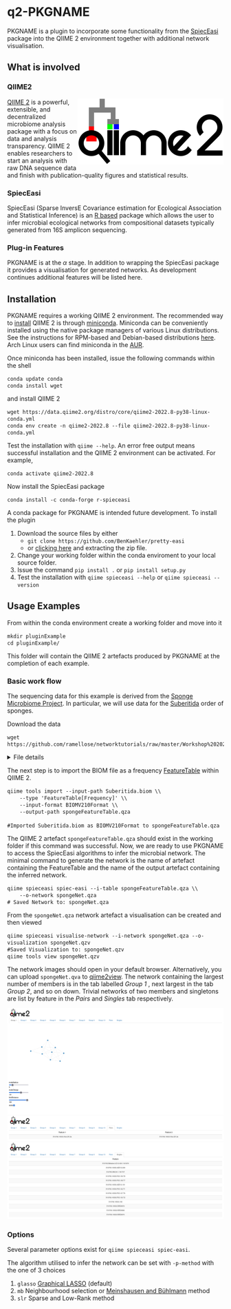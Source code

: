 # q2-PKGNAME

PKGNAME is a plugin to incorporate some functionality from the  [SpiecEasi](https://github.com/zdk123/SpiecEasi) package into the QIIME 2 environment together with additional network visualisation.

## What is involved

### QIIME2

<img align="right" src="images/qiime2.png">

[QIIME 2](https://qiime2.org/) is a powerful, extensible, and decentralized microbiome analysis package with a focus on data and analysis transparency. QIIME 2 enables researchers to start an analysis with raw DNA sequence data and finish with publication-quality figures and statistical results.

### SpiecEasi

SpiecEasi (Sparse InversE Covariance estimation for Ecological Association and Statistical Inference) is an [R based](https://www.r-project.org/) package which allows the user to infer microbial ecological networks from compositional datasets typically generated from 16S amplicon sequencing. 

### Plug-in Features

PKGNAME is at the $\alpha$ stage. In addition to wrapping the SpiecEasi package it provides a visualisation for generated networks. As development continues additional features will be listed here.

<!-- Things not in the plugin / either no included or not completed -->
<!-- qiime spieceasi --citations  -->
<!-- qiime spieceasi --example-data  -->

## Installation

PKGNAME requires a working QIIME 2 environment. The recommended way to [install](https://docs.qiime2.org/2022.8/install/native/) QIIME 2 is through [miniconda](https://docs.conda.io/en/latest/miniconda.html). Miniconda can be conveniently installed using the native package managers of various Linux distributions.  See the instructions for RPM-based and Debian-based distributions [here](https://docs.conda.io/projects/conda/en/latest/user-guide/install/rpm-debian.html). Arch Linux users can find miniconda in the [AUR](https://aur.archlinux.org/packages/miniconda3).

Once miniconda has been installed, issue the following commands within the shell
```
conda update conda
conda install wget
```
and install QIIME 2
```
wget https://data.qiime2.org/distro/core/qiime2-2022.8-py38-linux-conda.yml
conda env create -n qiime2-2022.8 --file qiime2-2022.8-py38-linux-conda.yml
```

Test the installation with `qiime --help`. An error free output means successful installation and the QIIME 2 environment can be activated. For example, 

```
conda activate qiime2-2022.8
```

Now install the SpiecEasi package

```
conda install -c conda-forge r-spieceasi
```

A conda package for PKGNAME is intended future development. To install the plugin
1. Download the source files by either
	- ```git clone https://github.com/BenKaehler/pretty-easi```
	- or [clicking here](https://github.com/BenKaehler/pretty-easi/archive/refs/heads/main.zip) and extracting the zip file.
2. Change your working folder within the conda enviroment to your local source folder.
3. Issue the command ```pip install .``` or ```pip install setup.py```
4. Test the installation with ```qiime spieceasi --help``` or ```qiime spieceasi --version```

## Usage Examples

From within the conda environment create a working folder and move into it
```
mkdir pluginExample
cd pluginExample/
```

This folder will contain the QIIME 2 artefacts produced by PKGNAME at the completion of each example.

### Basic work flow 

The sequencing data for this example is derived from the [Sponge Microbiome Project](https://doi.org/10.1093/gigascience/gix077). In particular, we will use data for the [Suberitida](https://www.gbif.org/species/7682289) order of sponges. 

Download the data

```
wget https://github.com/ramellose/networktutorials/raw/master/Workshop%202021/sponges/Suberitida.biom
```
<details><summary>File details</summary>
The data file is in [BIOM](https://biom-format.org/) format with the following attributes

| Attribute        | Value                        |
|------------------|------------------------------|
| "creation-date"  | "2021-01-12T11:53:25.574128" |
| "format-url"     | "http://biom-format.org"     |
| "format-version" | Int32[2, 1]                  |
| "generated-by"   | "BIOM-Format 2.1.6"          |
|                  |                              |
| "id"             | "No Table ID"                |
| "nnz"            | 2023                         |
| "shape"          | Int32[62, 68]                |
| "type"           | ""                           |
</details>

The next step is to import the BIOM file as a frequency [FeatureTable](https://docs.qiime2.org/2022.8/semantic-types/) within QIIME 2.

```
qiime tools import --input-path Suberitida.biom \\
	--type 'FeatureTable[Frequency]' \\
	--input-format BIOMV210Format \\
	--output-path spongeFeatureTable.qza

#Imported Suberitida.biom as BIOMV210Format to spongeFeatureTable.qza
```
The QIIME 2 artefact ```spongeFeatureTable.qza``` should exist in the working folder if this command was successful. Now, we are ready to use PKGNAME to access the SpiecEasi algorithms to infer the microbial network. The minimal command to generate the network is the name of artefact containing the FeatureTable and the name of the output artefact containing the inferred network. 

```
qiime spieceasi spiec-easi --i-table spongeFeatureTable.qza \\
	--o-network spongeNet.qza
# Saved Network to: spongeNet.qza
```

From the ```spongeNet.qza``` network artefact a visualisation can be created and then viewed

```
qiime spieceasi visualise-network --i-network spongeNet.qza --o-visualization spongeNet.qzv
#Saved Visualization to: spongeNet.qzv
qiime tools view spongeNet.qzv
```

The network images should open in your default browser. Alternatively, you can upload ```spongeNet.qva``` to [qiime2view](https://view.qiime2.org/). The network containing the largest number of members is in the tab labelled _Group 1_ , next largest in the tab _Group 2_, and so on down. Trivial networks of two members and singletons are list by feature in the _Pairs_ and _Singles_ tab respectively. 

![largest network](images/Sponge_Suberitida_Group1.png)
![pairs](images/Sponge_Suberitida_Pairs.png)
![singletons](images/Sponge_Suberitida_Singletons.png)

### Options 

Several parameter options exist for ```qiime spieceasi spiec-easi```. 

The algorithm utilised to infer the network can be set with ```-p-method``` with the one of 3 choices
1. ```glasso``` [Graphical LASSO](https://academic.oup.com/biostatistics/article/9/3/432/224260) (default)
2. ``mb``  Neighbourhood selection or [Meinshausen and Bühlmann](https://projecteuclid.org/journals/annals-of-statistics/volume-34/issue-3/High-dimensional-graphs-and-variable-selection-with-the-Lasso/10.1214/009053606000000281.full) method
3. ``slr`` Sparse and Low-Rank method


